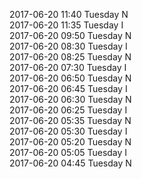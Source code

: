 2017-06-20 11:40 Tuesday  N  
2017-06-20 11:35 Tuesday  I  
2017-06-20 09:50 Tuesday  N  
2017-06-20 08:30 Tuesday  I  
2017-06-20 08:25 Tuesday  N  
2017-06-20 07:30 Tuesday  I  
2017-06-20 06:50 Tuesday  N  
2017-06-20 06:45 Tuesday  I  
2017-06-20 06:30 Tuesday  N  
2017-06-20 06:25 Tuesday  I  
2017-06-20 05:35 Tuesday  N  
2017-06-20 05:30 Tuesday  I  
2017-06-20 05:20 Tuesday  N  
2017-06-20 05:05 Tuesday  I  
2017-06-20 04:45 Tuesday  N  
